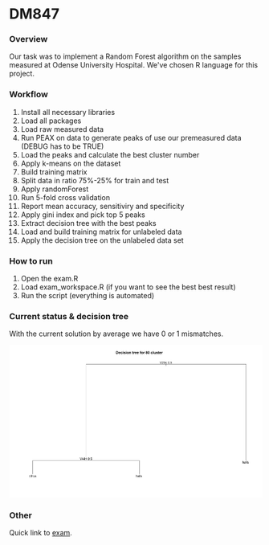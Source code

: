 # DM847

### Overview

Our task was to implement a Random Forest algorithm on the samples measured at Odense University Hospital. We've chosen R language for this project.

### Workflow

1. Install all necessary libraries
2. Load all packages
3. Load raw measured data
4. Run PEAX on data to generate peaks of use our premeasured data (DEBUG has to be TRUE)
5. Load the peaks and calculate the best cluster number
6. Apply k-means on the dataset
7. Build training matrix
8. Split data in ratio 75%-25% for train and test
9. Apply randomForest
10. Run 5-fold cross validation
11. Report mean accuracy, sensitiviry and specificity
12. Apply gini index and pick top 5 peaks
13. Extract decision tree with the best peaks
14. Load and build training matrix for unlabeled data
15. Apply the decision tree on the unlabeled data set

### How to run

1. Open the exam.R
2. Load exam_workspace.R (if you want to see the best best result)
3. Run the script (everything is automated)

### Current status & decision tree

With the current solution by average we have 0 or 1 mismatches. 

![Decision tree](https://github.com/iustin94/DM847/blob/master/tree_img.png "Decision tree")

### Other

Quick link to [exam](http://www.imada.sdu.dk/~jbaumbac/download/teaching/ws17-18/DM847/project/bioinformatics_intro_class_project.pdf).
